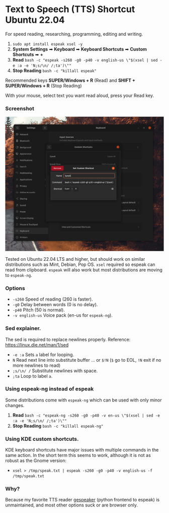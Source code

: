 # Text to Speech (TTS) Shortcut Ubuntu 22.04

For speed reading, researching, programming, editing and writing.

1. `sudo apt install espeak xsel -y`
2. **System Settings** ➡ **Keyboard** ➡ **Keyboard Shortcuts** ➡ **Custom Shortcuts** ➡ **+**
3. **Read** `bash -c "espeak -s260 -g0 -p40 -v english-us \"$(xsel | sed -e :a -e 'N;s/\n/ /;ta')\""`
4. **Stop Reading** `bash -c "killall espeak"`

Recommended keys **SUPER/Windows + R** (Read) and **SHIFT + SUPER/Windows + R** (Stop Reading)

With your mouse, select text you want read aloud, press your Read key.

### Screenshot

![screenshot](https://github.com/gnat/text-to-speech-ubuntu/blob/main/screenshot.png)

Tested on Ubuntu 22.04 LTS and higher, but should work on similar distributions such as Mint, Debian, Pop OS. `xsel` required so espeak can read from clipboard. `espeak` will also work but most distributions are moving to `espeak-ng`.

### Options
* `-s260` Speed of reading (260 is faster).
* `-g0` Delay between words (0 is no delay).
* `-p40` Pitch (50 is normal).
* `-v english-us` Voice pack (en-us for `espeak-ng`).

### Sed explainer.
The sed is required to replace newlines properly. Reference: https://linux.die.net/man/1/sed

* `-e :a` Sets `a` label for looping.
* `N` Read next line into substitute buffer ... or `$!N` (`$` go to EOL, `!N` exit if no more newlines to read)
* `;s/\n/ /` Substitute newlines with space.
* `;ta` Loop to label `a`.

### Using espeak-ng instead of espeak
Some distributions come with `espeak-ng` which can be used with only minor changes.

1. **Read** `bash -c "espeak-ng -s260 -g0 -p40 -v en-us \"$(xsel | sed -e :a -e 'N;s/\n/ /;ta')\""`
2. **Stop Reading** `bash -c "killall espeak-ng"`

### Using KDE custom shortcuts.
KDE keyboard shortcuts have major issues with multiple commands in the same action. In the short term this seems to work, although it is not as robust as the Gnome version:

* `xsel > /tmp/speak.txt | espeak -s260 -g0 -p40 -v english-us -f /tmp/speak.txt`

### Why?
Because my favorite TTS reader [gespeaker](https://github.com/muflone/gespeaker) (python frontend to espeak) is unmaintained, and most other options suck or are browser only.
